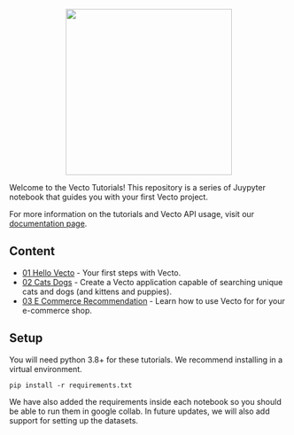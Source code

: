 <p align="center">
<a href="https://www.vecto.ai/">
<img src="https://user-images.githubusercontent.com/68586800/192857099-499146bb-5570-4702-a88f-bb4582e940c0.png" width="300"/>
</a>
</p>

Welcome to the Vecto Tutorials!
This repository is a series of Juypyter notebook that guides you with your first Vecto project.

For more information on the tutorials and Vecto API usage, visit our [documentation page](https://docs.vecto.ai/docs/).

## Content

- [01 Hello Vecto](01-Hello-Vecto.ipynb) - Your first steps with Vecto. 
- [02 Cats Dogs](02-Cat-and-Dog.ipynb) - Create a Vecto application capable of searching unique cats and dogs (and kittens and puppies).
- [03 E Commerce Recommendation](03-E-Commerce-Recommendations.ipynb) - Learn how to use Vecto for for your e-commerce shop.

## Setup
You will need python 3.8+ for these tutorials. We recommend installing in a virtual environment.

```
pip install -r requirements.txt
```
We have also added the requirements inside each notebook so you should be able to run them in google collab. In future updates, we will also add support for setting up the datasets.
